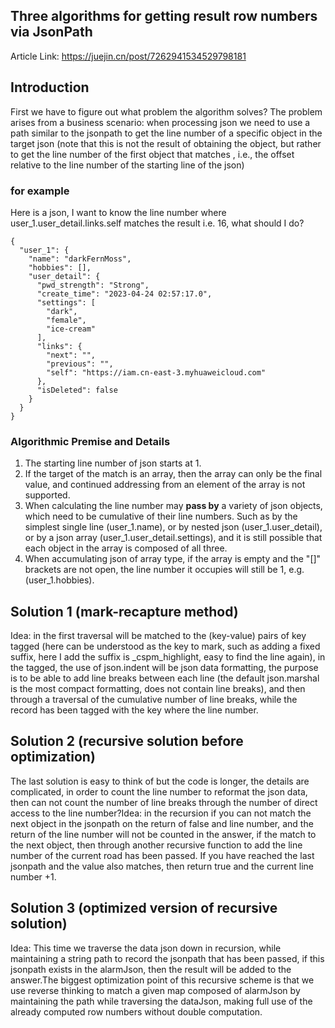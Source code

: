 ## Three algorithms for getting result row numbers via JsonPath

Article Link: https://juejin.cn/post/7262941534529798181

## Introduction 

First we have to figure out what problem the algorithm solves?
The problem arises from a business scenario: when processing json we need to use a path similar to the jsonpath to get the line number of a specific object in the target json (note that this is not the result of obtaining the object, but rather to get the line number of the first object that matches , i.e., the offset relative to the line number of the starting line of the json)


### for example
Here is a json, I want to know the line number where user_1.user_detail.links.self matches the result i.e. 16, what should I do?
```
{
  "user_1": {
    "name": "darkFernMoss",
    "hobbies": [],
    "user_detail": {
      "pwd_strength": "Strong",
      "create_time": "2023-04-24 02:57:17.0",
      "settings": [
        "dark",
        "female",
        "ice-cream"
      ],
      "links": {
        "next": "",
        "previous": "",
        "self": "https://iam.cn-east-3.myhuaweicloud.com"
      },
      "isDeleted": false
    }
  }
}
```


### Algorithmic Premise and Details

1.  The starting line number of json starts at 1.
2.  If the target of the match is an array, then the array can only be the final value, and continued addressing from an element of the array is not supported.
3.  When calculating the line number may **pass by** a variety of json objects, which need to be cumulative of their line numbers. Such as by the simplest single line (user_1.name), or by nested json (user_1.user_detail), or by a json array (user_1.user_detail.settings), and it is still possible that each object in the array is composed of all three.
4.  When accumulating json of array type, if the array is empty and the "[]" brackets are not open, the line number it occupies will still be 1, e.g. (user_1.hobbies).

## Solution 1 (mark-recapture method)

Idea: in the first traversal will be matched to the (key-value) pairs of key tagged (here can be understood as the key to mark, such as adding a fixed suffix, here I add the suffix is _cspm_highlight, easy to find the line again), in the tagged, the use of json.indent will be json data formatting, the purpose is to be able to add line breaks between each line (the default json.marshal is the most compact formatting, does not contain line breaks), and then through a traversal of the cumulative number of line breaks, while the record has been tagged with the key where the line number.

## Solution 2 (recursive solution before optimization)

The last solution is easy to think of but the code is longer, the details are complicated, in order to count the line number to reformat the json data, then can not count the number of line breaks through the number of direct access to the line number?Idea: in the recursion if you can not match the next object in the jsonpath on the return of false and line number, and the return of the line number will not be counted in the answer, if the match to the next object, then through another recursive function to add the line number of the current road has been passed. If you have reached the last jsonpath and the value also matches, then return true and the current line number +1.


## Solution 3 (optimized version of recursive solution)

Idea: This time we traverse the data json down in recursion, while maintaining a string path to record the jsonpath that has been passed, if this jsonpath exists in the alarmJson, then the result will be added to the answer.The biggest optimization point of this recursive scheme is that we use reverse thinking to match a given map composed of alarmJson by maintaining the path while traversing the dataJson, making full use of the already computed row numbers without double computation.

